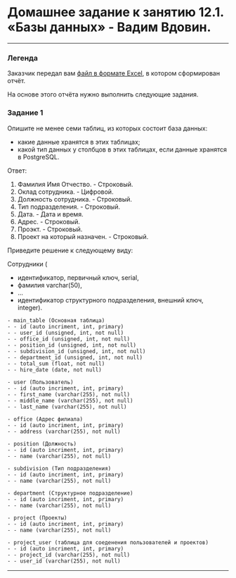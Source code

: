 # Домашнее задание к занятию 12.1. «Базы данных» - Вадим Вдовин.

---
### Легенда

Заказчик передал вам [файл в формате Excel](https://github.com/netology-code/sdb-homeworks/blob/main/resources/hw-12-1.xlsx), в котором сформирован отчёт. 

На основе этого отчёта нужно выполнить следующие задания.

### Задание 1

Опишите не менее семи таблиц, из которых состоит база данных:

- какие данные хранятся в этих таблицах;
- какой тип данных у столбцов в этих таблицах, если данные хранятся в PostgreSQL.

Ответ:
1. Фамилия Имя Отчество. - Строковый.
2. Оклад сотрудника. - Цифровой.
3. Должность сотрудника. - Строковый.
4. Тип подразделения. - Строковый.
5. Дата. - Дата и время.
6. Адрес. - Строковый.
7. Проэкт. - Строковый.
8. Проект на который назначен. - Строковый.

Приведите решение к следующему виду:

Сотрудники (

- идентификатор, первичный ключ, serial,
- фамилия varchar(50),
- ...
- идентификатор структурного подразделения, внешний ключ, integer).

```
- main_table (Основная таблица)
- - id (auto incriment, int, primary)
- - user_id (unsigned, int, not null)
- - office_id (unsigned, int, not null)
- - position_id (unsigned, int, not null)
- - subdivision_id (unsigned, int, not null) 
- - department_id (unsigned, int, not null)
- - total_sum (float, not null)
- - hire_date (date, not null)
```

```
- user (Пользователь)
- - id (auto incriment, int, primary)
- - first_name (varchar(255), not null)
- - middle_name (varchar(255), not null)
- - last_name (varchar(255), not null)
```

```
- office (Адрес филиала)
- - id (auto incriment, int, primary)
- - address (varchar(255), not null)
```

```
- position (Должность)
- - id (auto incriment, int, primary)
- - name (varchar(255), not null)
```

```
- subdivision (Тип подразделения)
- - id (auto incriment, int, primary)
- - name (varchar(255), not null)
```

```
- department (Структурное подразделение)
- - id (auto incriment, int, primary)
- - name (varchar(255), not null)
```

```
- project (Проекты)
- - id (auto incriment, int, primary)
- - name (varchar(255), not null)
```

```
- project_user (таблица для соеденения пользователей и проектов)
- - id (auto incriment, int, primary)
- - project_id (varchar(255), not null)
- - user_id (varchar(255), not null)
```
---
